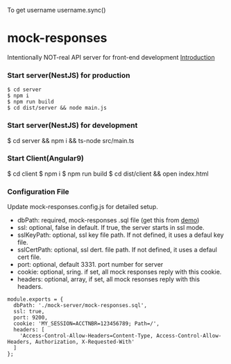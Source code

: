 To get username
username.sync()

# mock-responses
Intentionally NOT-real API server for front-end development
[Introduction](https://medium.com/allenhwkim/fake-it-until-make-it-mock-responses-9a9eb3361312)

### Start server(NestJS) for production
```
$ cd server 
$ npm i
$ npm run build
$ cd dist/server && node main.js
```
### Start server(NestJS) for development
$ cd server && npm i && ts-node src/main.ts

### Start Client(Angular9)
$ cd client
$ npm i
$ npm run build
$ cd dist/client && open index.html

### Configuration File
Update mock-responses.config.js for detailed setup.
 * dbPath: required, mock-responses .sql file (get this from [demo](https://github.com/allenhwkim/mock-responses/blob/master/demo/mock-responses.sql))
 * ssl: optional, false in default. If true, the server starts in ssl mode.
 * sslKeyPath: optional, ssl key file path. If not defined, it uses a defaul key file.
 * sslCertPath: optional, ssl dert. file path. If not defined, it uses a defaul cert file.
 * port: optional, default 3331. port number for server
 * cookie: optional, sring. if set, all mock responses reply with this cookie.
 * headers: optional, array, if set, all mock resonses reply with this headers.
```
module.exports = {
  dbPath: './mock-server/mock-responses.sql',
  ssl: true,
  port: 9200,
  cookie: 'MY_SESSION=ACCTNBR=123456789; Path=/',
  headers: [
    'Access-Control-Allow-Headers=Content-Type, Access-Control-Allow-Headers, Authorization, X-Requested-With'
  ]
};
```
